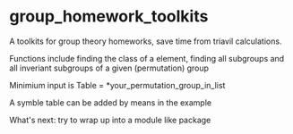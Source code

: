 # group_homework_toolkits
A toolkits for group theory homeworks, save time from triavil calculations.

Functions include finding the class of a element, finding all subgroups and all inveriant subgroups of a given (permutation) group

Minimium input is Table = *your_permutation_group_in_list

A symble table can be added by means in the example

What's next: try to wrap up into a module like package
